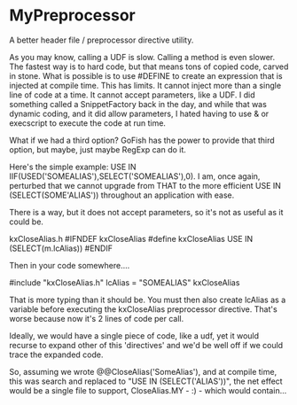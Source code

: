 # MyPreprocessor
A better header file / preprocessor directive utility.

As you may know, calling a UDF is slow. Calling a method is even slower.  The fastest way is to hard code, but that means tons of copied code, carved in stone. What is possible is to use #DEFINE to create an expression that is injected at compile time. This has limits. It cannot inject more than a single line of code at a time. It cannot accept parameters, like a UDF. I did something called a SnippetFactory back in the day, and while that was dynamic coding, and it did allow parameters, I hated having to use & or execscript to execute the code at run time.

What if we had a third option? GoFish has the power to provide that third option, but maybe, just maybe RegExp can do it.

Here's the simple example: USE IN IIF(USED('SOMEALIAS'),SELECT('SOMEALIAS'),0). I am, once again, perturbed that we cannot upgrade from THAT to the more efficient USE IN (SELECT(SOME'ALIAS')) throughout an application with ease.

There is a way, but it does not accept parameters, so it's not as useful as it could be.

kxCloseAlias.h
#IFNDEF kxCloseAlias
#define kxCloseAlias USE IN (SELECT(m.lcAlias))
#ENDIF

Then in your code somewhere....

#include "kxCloseAlias.h"
lcAlias = "SOMEALIAS"
kxCloseAlias

That is more typing than it should be. You must then also create lcAlias as a variable before executing the kxCloseAlias preprocessor directive. That's worse because now it's 2 lines of code per call.

Ideally, we would have a single piece of code, like a udf, yet it would recurse to expand other of this 'directives' and we'd be well off if we could trace the expanded code.

So, assuming we wrote @@CloseAlias('SomeAlias'), and at compile time, this was search and replaced to "USE IN (SELECT('ALIAS'))", the net effect would be a single file to support, CloseAlias.MY - :) - which would contain...
